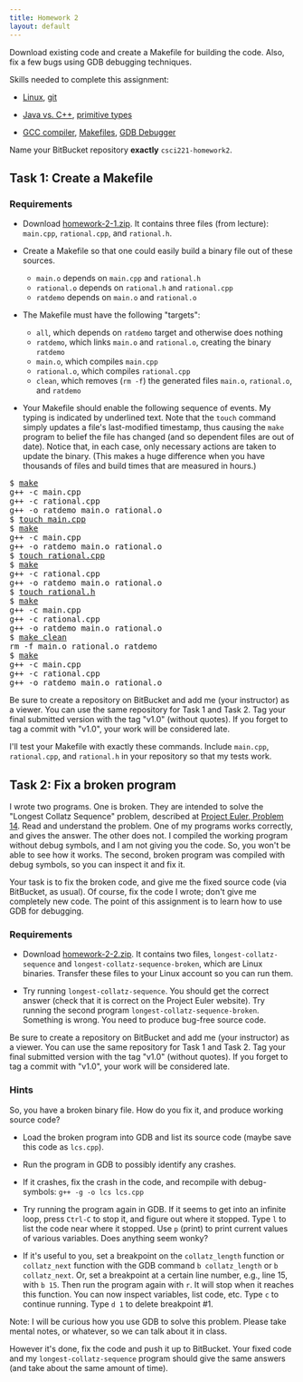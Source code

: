 ```yaml
---
title: Homework 2
layout: default
---
```


Download existing code and create a Makefile for building the
code. Also, fix a few bugs using GDB debugging techniques.

Skills needed to complete this assignment:

- [Linux](/lecture/linux.html), [git](/lecture/git.html)

- [Java vs. C++](/lecture/java-vs-cpp.html),
  [primitive types](/lecture/types-and-classes.html)

- [GCC compiler](/lecture/gcc-compiler.html),
  [Makefiles](/lecture/makefiles.html),
  [GDB Debugger](/lecture/gdb-debugger.html)

Name your BitBucket repository **exactly** `csci221-homework2`.

## Task 1: Create a Makefile

### Requirements

- Download [homework-2-1.zip](/homework/homework-2-1.zip). It contains
  three files (from lecture): `main.cpp`, `rational.cpp`, and
  `rational.h`.

- Create a Makefile so that one could easily build a binary file out
  of these sources.

  - `main.o` depends on `main.cpp` and `rational.h`
  - `rational.o` depends on `rational.h` and `rational.cpp`
  - `ratdemo` depends on `main.o` and `rational.o`

- The Makefile must have the following "targets":

  - `all`, which depends on `ratdemo` target and otherwise does
    nothing
  - `ratdemo`, which links `main.o` and `rational.o`, creating the
    binary `ratdemo`
  - `main.o`, which compiles `main.cpp`
  - `rational.o`, which compiles `rational.cpp`
  - `clean`, which removes (`rm -f`) the generated files `main.o`,
    `rational.o`, and `ratdemo`

- Your Makefile should enable the following sequence of events. My
  typing is indicated by underlined text. Note that the `touch`
  command simply updates a file's last-modified timestamp, thus
  causing the `make` program to belief the file has changed (and so
  dependent files are out of date). Notice that, in each case, only
  necessary actions are taken to update the binary. (This makes a huge
  difference when you have thousands of files and build times that are
  measured in hours.)

<pre>
$ <u>make</u>
g++ -c main.cpp
g++ -c rational.cpp
g++ -o ratdemo main.o rational.o
$ <u>touch main.cpp</u>
$ <u>make</u>
g++ -c main.cpp
g++ -o ratdemo main.o rational.o
$ <u>touch rational.cpp</u>
$ <u>make</u>
g++ -c rational.cpp
g++ -o ratdemo main.o rational.o
$ <u>touch rational.h</u>
$ <u>make</u>
g++ -c main.cpp
g++ -c rational.cpp
g++ -o ratdemo main.o rational.o
$ <u>make clean</u>
rm -f main.o rational.o ratdemo
$ <u>make</u>
g++ -c main.cpp
g++ -c rational.cpp
g++ -o ratdemo main.o rational.o
</pre>

Be sure to create a repository on BitBucket and add me (your
instructor) as a viewer. You can use the same repository for Task 1
and Task 2. Tag your final submitted version with the tag "v1.0"
(without quotes). If you forget to tag a commit with "v1.0", your work
will be considered late.

I'll test your Makefile with exactly these commands. Include
`main.cpp`, `rational.cpp`, and `rational.h` in your repository so
that my tests work.

## Task 2: Fix a broken program

I wrote two programs. One is broken. They are intended to solve the
"Longest Collatz Sequence" problem, described at
[Project Euler, Problem 14](https://projecteuler.net/problem=14). Read
and understand the problem. One of my programs works correctly, and
gives the answer. The other does not. I compiled the working program
without debug symbols, and I am not giving you the code. So, you won't
be able to see how it works. The second, broken program was compiled
with debug symbols, so you can inspect it and fix it.

Your task is to fix the broken code, and give me the fixed source code
(via BitBucket, as usual). Of course, fix the code I wrote; don't give
me completely new code. The point of this assignment is to learn how
to use GDB for debugging.

### Requirements

- Download [homework-2-2.zip](/homework/homework-2-2.zip). It contains
  two files, `longest-collatz-sequence` and
  `longest-collatz-sequence-broken`, which are Linux
  binaries. Transfer these files to your Linux account so you can run
  them.

- Try running `longest-collatz-sequence`. You should get the correct
  answer (check that it is correct on the Project Euler website). Try
  running the second program
  `longest-collatz-sequence-broken`. Something is wrong. You need to
  produce bug-free source code.

Be sure to create a repository on BitBucket and add me (your
instructor) as a viewer. You can use the same repository for Task 1
and Task 2. Tag your final submitted version with the tag "v1.0"
(without quotes). If you forget to tag a commit with "v1.0", your work
will be considered late.

### Hints

So, you have a broken binary file. How do you fix it, and produce
working source code?

- Load the broken program into GDB and list its source code (maybe
  save this code as `lcs.cpp`).

- Run the program in GDB to possibly identify any crashes.

- If it crashes, fix the crash in the code, and recompile with
  debug-symbols: `g++ -g -o lcs lcs.cpp`

- Try running the program again in GDB. If it seems to get into an
  infinite loop, press `Ctrl-C` to stop it, and figure out where it
  stopped. Type `l` to list the code near where it stopped. Use `p`
  (print) to print current values of various variables. Does anything
  seem wonky?

- If it's useful to you, set a breakpoint on the `collatz_length`
  function or `collatz_next` function with the GDB command `b
  collatz_length` or `b collatz_next`. Or, set a breakpoint at a
  certain line number, e.g., line 15, with `b 15`. Then run the
  program again with `r`. It will stop when it reaches this
  function. You can now inspect variables, list code, etc. Type `c` to
  continue running. Type `d 1` to delete breakpoint #1.

Note: I will be curious how you use GDB to solve this problem. Please
take mental notes, or whatever, so we can talk about it in class.

However it's done, fix the code and push it up to BitBucket. Your
fixed code and my `longest-collatz-sequence` program should give the
same answers (and take about the same amount of time).
